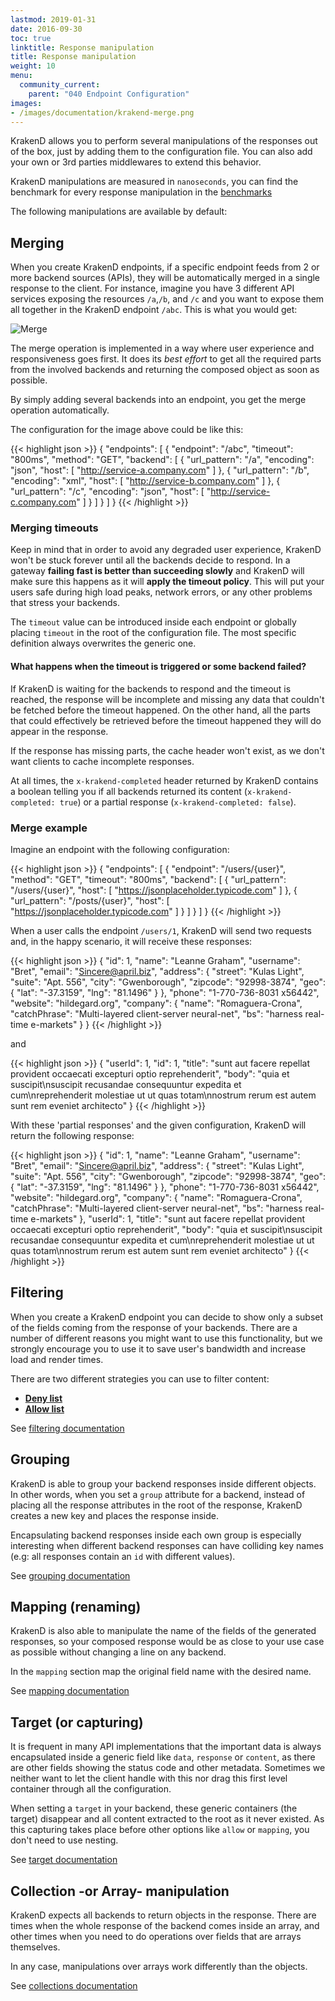 ```yaml
---
lastmod: 2019-01-31
date: 2016-09-30
toc: true
linktitle: Response manipulation
title: Response manipulation
weight: 10
menu:
  community_current:
    parent: "040 Endpoint Configuration"
images:
- /images/documentation/krakend-merge.png
---
```


KrakenD allows you to perform several manipulations of the responses out of the box, just by adding them to the configuration file. You can also add your own or 3rd parties middlewares to extend this behavior.

KrakenD manipulations are measured in `nanoseconds`, you can find the benchmark for every response manipulation in the [benchmarks](https://github.com/luraproject/lura/blob/master/docs/BENCHMARKS.md#response-manipulation)

The following manipulations are available by default:

## Merging
When you create KrakenD endpoints, if a specific endpoint feeds from 2 or more backend sources (APIs), they will be automatically merged in a single response to the client. For instance, imagine you have 3 different API services exposing the resources `/a`,`/b`, and `/c` and you want to expose them all together in the KrakenD endpoint `/abc`. This is what you would get:

![Merge](/images/documentation/krakend-merge.png)

The merge operation is implemented in a way where user experience and responsiveness goes first. It does its *best effort* to get all the required parts from the involved backends and returning the composed object as soon as possible.

By simply adding several backends into an endpoint, you get the merge operation automatically.

The configuration for the image above could be like this:

{{< highlight json >}}
{
    "endpoints": [
        {
            "endpoint": "/abc",
            "timeout": "800ms",
            "method": "GET",
            "backend": [
                {
                    "url_pattern": "/a",
                    "encoding": "json",
                    "host": [
                        "http://service-a.company.com"
                    ]
                },
                {
                    "url_pattern": "/b",
                    "encoding": "xml",
                    "host": [
                        "http://service-b.company.com"
                    ]
                },
                {
                    "url_pattern": "/c",
                    "encoding": "json",
                    "host": [
                        "http://service-c.company.com"
                    ]
                }
            ]
        }
    ]
}
{{< /highlight >}}

### Merging timeouts
Keep in mind that in order to avoid any degraded user experience, KrakenD won't be stuck forever until all the backends decide to respond. In a gateway **failing fast is better than succeeding slowly** and KrakenD will make sure this happens as it will **apply the timeout policy**. This will put your users safe during high load peaks, network errors, or any other problems that stress your backends.

The `timeout` value can be introduced inside each endpoint or globally placing `timeout` in the root of the configuration file. The most specific definition always overwrites the generic one.


#### What happens when the timeout is triggered or some backend failed?
If KrakenD is waiting for the backends to respond and the timeout is reached, the response will be incomplete and missing any data that couldn't be fetched before the timeout happened. On the other hand, all the parts that could effectively be retrieved before the timeout happened they will do appear in the response.

If the response has missing parts, the cache header won't exist, as we don't want clients to cache incomplete responses.

At all times, the `x-krakend-completed` header returned by KrakenD contains a boolean telling you if all backends returned its content (`x-krakend-completed: true`) or a partial response (`x-krakend-completed: false`).


### Merge example

Imagine an endpoint with the following configuration:

{{< highlight json >}}
{
	"endpoints": [
		{
			"endpoint": "/users/{user}",
			"method": "GET",
			"timeout": "800ms",
			"backend": [
				{
					"url_pattern": "/users/{user}",
					"host": [
						"https://jsonplaceholder.typicode.com"
					]
				},
				{
					"url_pattern": "/posts/{user}",
					"host": [
						"https://jsonplaceholder.typicode.com"
					]
				}
			]
		}
	]
}
{{< /highlight >}}



When a user calls the endpoint `/users/1`, KrakenD will send two requests and, in the happy scenario, it will receive these responses:

{{< highlight json >}}
{
    "id": 1,
    "name": "Leanne Graham",
    "username": "Bret",
    "email": "Sincere@april.biz",
    "address": {
        "street": "Kulas Light",
        "suite": "Apt. 556",
        "city": "Gwenborough",
        "zipcode": "92998-3874",
        "geo": {
            "lat": "-37.3159",
            "lng": "81.1496"
        }
    },
    "phone": "1-770-736-8031 x56442",
    "website": "hildegard.org",
    "company": {
        "name": "Romaguera-Crona",
        "catchPhrase": "Multi-layered client-server neural-net",
        "bs": "harness real-time e-markets"
    }
}
{{< /highlight >}}


and

{{< highlight json >}}
{
    "userId": 1,
    "id": 1,
    "title": "sunt aut facere repellat provident occaecati excepturi optio reprehenderit",
    "body": "quia et suscipit\nsuscipit recusandae consequuntur expedita et cum\nreprehenderit molestiae ut ut quas totam\nnostrum rerum est autem sunt rem eveniet architecto"
}
{{< /highlight >}}


With these 'partial responses' and the given configuration, KrakenD will return the following response:

{{< highlight json >}}
{
    "id": 1,
    "name": "Leanne Graham",
    "username": "Bret",
    "email": "Sincere@april.biz",
    "address": {
        "street": "Kulas Light",
        "suite": "Apt. 556",
        "city": "Gwenborough",
        "zipcode": "92998-3874",
        "geo": {
            "lat": "-37.3159",
            "lng": "81.1496"
        }
    },
    "phone": "1-770-736-8031 x56442",
    "website": "hildegard.org",
    "company": {
        "name": "Romaguera-Crona",
        "catchPhrase": "Multi-layered client-server neural-net",
        "bs": "harness real-time e-markets"
    },
    "userId": 1,
    "title": "sunt aut facere repellat provident occaecati excepturi optio reprehenderit",
    "body": "quia et suscipit\nsuscipit recusandae consequuntur expedita et cum\nreprehenderit molestiae ut ut quas totam\nnostrum rerum est autem sunt rem eveniet architecto"
}
{{< /highlight >}}


## Filtering

When you create a KrakenD endpoint you can decide to show only a subset of the fields coming from the response of your backends.
There are a number of different reasons you might want to use this functionality, but we strongly encourage you to use it to save user's bandwidth and increase load and render times.

There are two different strategies you can use to filter content:

- **[Deny list](/docs/backends/data-manipulation/#deny)**
- **[Allow list](/docs/backends/data-manipulation/#allow)**

See [filtering documentation](/docs/backends/data-manipulation/#filtering)

## Grouping
KrakenD is able to group your backend responses inside different objects. In other words, when you set a `group` attribute for a backend, instead of placing all the response attributes in the root of the response, KrakenD creates a new key and places the response inside.

Encapsulating backend responses inside each own group is especially interesting when different backend responses can have colliding key names (e.g: all responses contain an `id` with different values).

See [grouping documentation](/docs/backends/data-manipulation/#grouping)

## Mapping (renaming)

KrakenD is also able to manipulate the name of the fields of the generated responses, so your composed response would be as close to your use case as possible without changing a line on any backend.

In the `mapping` section map the original field name with the desired name.

See [mapping documentation](/docs/backends/data-manipulation/#mapping)

## Target (or capturing)
It is frequent in many API implementations that the important data is always encapsulated inside a generic field like `data`, `response` or `content`, as there are other fields showing the status code and other metadata. Sometimes we neither want to let the client handle with this nor drag this first level container through all the configuration.

When setting a `target` in your backend, these generic containers (the target) disappear and all content extracted to the root as it never existed. As this capturing takes place before other options like `allow` or `mapping`, you don't need to use nesting.

See [target documentation](/docs/backends/data-manipulation/#target)

## Collection -or Array- manipulation
KrakenD expects all backends to return objects in the response. There are times when the whole response of the backend comes inside an array, and other times when you need to do operations over fields that are arrays themselves.

In any case, manipulations over arrays work differently than the objects.

See [collections documentation](/docs/backends/data-manipulation/#collections)

